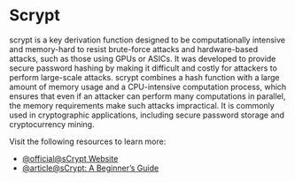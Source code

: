 # Scrypt

scrypt is a key derivation function designed to be computationally intensive and memory-hard to resist brute-force attacks and hardware-based attacks, such as those using GPUs or ASICs. It was developed to provide secure password hashing by making it difficult and costly for attackers to perform large-scale attacks. scrypt combines a hash function with a large amount of memory usage and a CPU-intensive computation process, which ensures that even if an attacker can perform many computations in parallel, the memory requirements make such attacks impractical. It is commonly used in cryptographic applications, including secure password storage and cryptocurrency mining.

Visit the following resources to learn more:

- [@official@sCrypt Website](https://scrypt.io/)
- [@article@sCrypt: A Beginner’s Guide](https://medium.com/@yusufedresmaina/scrypt-a-beginners-guide-cf1aecf8b010)
